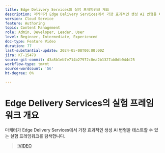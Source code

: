 ```yaml
---
title: Edge Delivery Services의 실험 프레임워크 개요
description: 마케터가 Edge Delivery Services에서 가장 효과적인 생성 AI 변형을 테스트할 수 있는 실험 프레임워크를 탐색합니다.
version: Cloud Service
feature: Authoring
topic: Content Management
role: Admin, Developer, Leader, User
level: Beginner, Intermediate, Experienced
doc-type: Feature Video
duration: 77
last-substantial-update: 2024-05-08T00:00:00Z
jira: KT-15478
source-git-commit: 43a8b1eb7e714b27972c0ea2b1327ab8db044d25
workflow-type: tm+mt
source-wordcount: '56'
ht-degree: 0%

---
```



# Edge Delivery Services의 실험 프레임워크 개요

마케터가 Edge Delivery Services에서 가장 효과적인 생성 AI 변형을 테스트할 수 있는 실험 프레임워크를 탐색합니다.

>[!VIDEO](https://video.tv.adobe.com/v/3429061/?learn=on)
